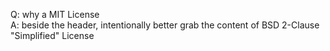 Q: why a MIT License  
A: beside the header, intentionally better grab the content of BSD 2-Clause "Simplified" License
